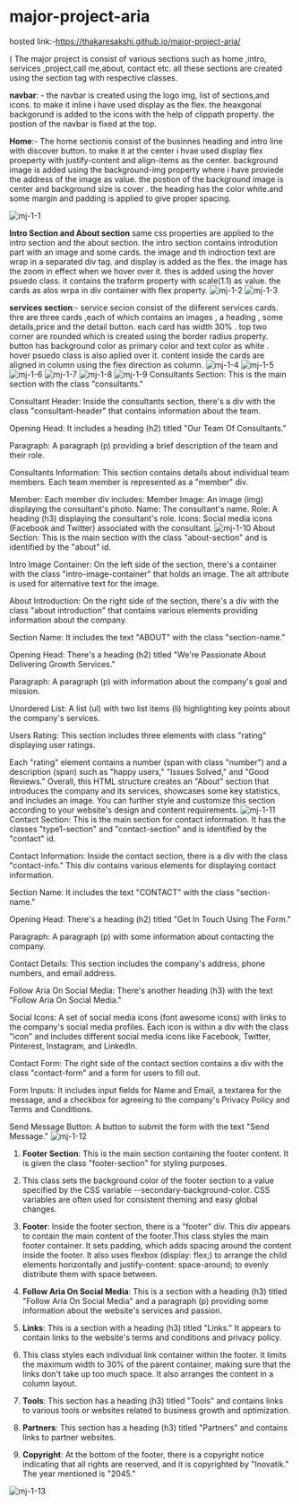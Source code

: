 # major-project-aria
hosted link:-https://thakaresakshi.github.io/major-project-aria/

( The major project is consist of various sections such as home ,intro, services ,project,call me,about, contact etc. all these sections are created using the section tag with respective classes.

 <strong>navbar</strong>: - the navbar is created using the logo img, list of sections,and icons. to make it inline i have used display as the flex. the heaxgonal backgorund is added to the icons with the help of clippath property.
  the postion of the navbar is fixed at the top.
  
  <strong>Home</strong>:- The home sectionis consist of the businnes heading and intro line with discover button.
  to make it at the center i hvae used display flex proeperty with justify-content and align-items as the center. background image is added using the background-img property where i have proviede the address of the image as value.
   the postion of the background image is center and background size is cover . the heading has the color white.and some margin and padding is applied to give proper spacing.
  
![mj-1-1](https://github.com/ThakareSakshi/major-project-aria/assets/86354291/280570d9-02d1-448d-84a3-b894f428621e)

<strong>Intro Section  and About section</strong>
same css properties are  applied to the intro section and the about section.
the intro section contains introdution part with an image and some cards. the image and th indroction text are wrap in a separated div tag. and display is added as the flex. the image has the zoom in effect when we hover over it. thes is added using the hover psuedo class. it contains the traform property with scale(1.1) as value.
the cards as alos wrpa in div container with flex property.
![mj-1-2](https://github.com/ThakareSakshi/major-project-aria/assets/86354291/db6ca677-0e9a-4a6d-a636-e6dcdfc23b08)
![mj-1-3](https://github.com/ThakareSakshi/major-project-aria/assets/86354291/5f4e221e-d9b6-42dc-8100-4ec7d7b631f0)

<strong>services section</strong>:- service secion consist of the diiferent services cards. thre are three cards ,each of which contains an images , a heading , some details,price and the detail button.
 each card has width 30% . top two corner are rounded which is  created using the border radius property. button has background color as primary color and text color as white . hover psuedo class is also aplied over it.
 content inside the cards are aligned in column using the flex direction as column.
![mj-1-4](https://github.com/ThakareSakshi/major-project-aria/assets/86354291/3555e21c-4394-41f6-904c-63bfb8ced840)
![mj-1-5](https://github.com/ThakareSakshi/major-project-aria/assets/86354291/53915bfe-dd4e-44fc-91e6-7804e2679e57)
![mj-1-6](https://github.com/ThakareSakshi/major-project-aria/assets/86354291/68ca5020-cf22-463f-9f23-8ade16940a76)
![mj-1-7](https://github.com/ThakareSakshi/major-project-aria/assets/86354291/2690ce7f-fa67-4a1d-8b74-486ca290a528)
![mj-1-8](https://github.com/ThakareSakshi/major-project-aria/assets/86354291/bb951e81-6a6d-4df4-a819-0e7c01eb7c85)
![mj-1-9](https://github.com/ThakareSakshi/major-project-aria/assets/86354291/0c65742e-915f-4910-acaa-7fe0817fc1a5)
Consultants Section: This is the main section with the class "consultants."

Consultant Header: Inside the consultants section, there's a div with the class "consultant-header" that contains information about the team.

Opening Head: It includes a heading (h2) titled "Our Team Of Consultants."

Paragraph: A paragraph (p) providing a brief description of the team and their role.

Consultants Information: This section contains details about individual team members. Each team member is represented as a "member" div.

Member: Each member div includes:
Member Image: An image (img) displaying the consultant's photo.
Name: The consultant's name.
Role: A heading (h3) displaying the consultant's role.
Icons: Social media icons (Facebook and Twitter) associated with the consultant.
![mj-1-10](https://github.com/ThakareSakshi/major-project-aria/assets/86354291/5bd54f6d-d6b4-4d21-ae04-df62dd57328c)
About Section: This is the main section with the class "about-section" and is identified by the "about" id.

Intro Image Container: On the left side of the section, there's a container with the class "intro-image-container" that holds an image. The alt attribute is used for alternative text for the image.

About Introduction: On the right side of the section, there's a div with the class "about introduction" that contains various elements providing information about the company.

Section Name: It includes the text "ABOUT" with the class "section-name."

Opening Head: There's a heading (h2) titled "We're Passionate About Delivering Growth Services."

Paragraph: A paragraph (p) with information about the company's goal and mission.

Unordered List: A list (ul) with two list items (li) highlighting key points about the company's services.

Users Rating: This section includes three elements with class "rating" displaying user ratings.

Each "rating" element contains a number (span with class "number") and a description (span) such as "happy users," "Issues Solved," and "Good Reviews."
Overall, this HTML structure creates an "About" section that introduces the company and its services, showcases some key statistics, and includes an image. You can further style and customize this section according to your website's design and content requirements.
![mj-1-11](https://github.com/ThakareSakshi/major-project-aria/assets/86354291/3ad0674d-5989-488d-bd37-4fec3691fdcf)
Contact Section: This is the main section for contact information. It has the classes "type1-section" and "contact-section" and is identified by the "contact" id.

Contact Information: Inside the contact section, there is a div with the class "contact-info." This div contains various elements for displaying contact information.

Section Name: It includes the text "CONTACT" with the class "section-name."

Opening Head: There's a heading (h2) titled "Get In Touch Using The Form."

Paragraph: A paragraph (p) with some information about contacting the company.

Contact Details: This section includes the company's address, phone numbers, and email address.

Follow Aria On Social Media: There's another heading (h3) with the text "Follow Aria On Social Media."

Social Icons: A set of social media icons (font awesome icons) with links to the company's social media profiles. Each icon is within a div with the class "icon" and includes different social media icons like Facebook, Twitter, Pinterest, Instagram, and LinkedIn.

Contact Form: The right side of the contact section contains a div with the class "contact-form" and a form for users to fill out.

Form Inputs: It includes input fields for Name and Email, a textarea for the message, and a checkbox for agreeing to the company's Privacy Policy and Terms and Conditions.

Send Message Button: A button to submit the form with the text "Send Message."
![mj-1-12](https://github.com/ThakareSakshi/major-project-aria/assets/86354291/0ae8c2be-3600-4bfc-891c-ed301bb15c0b)

1. **Footer Section**: This is the main section containing the footer content. It is given the class "footer-section" for styling purposes.
2. This class sets the background color of the footer section to a value specified by the CSS variable --secondary-background-color. CSS variables are often used for consistent theming and easy global changes.

3. **Footer**: Inside the footer section, there is a "footer" div. This div appears to contain the main content of the footer.This class styles the main footer container. It sets padding, which adds spacing around the content inside the footer. It also uses flexbox (display: flex;) to arrange the child elements horizontally and justify-content: space-around; to evenly distribute them with space between.

4. **Follow Aria On Social Media**: This is a section with a heading (h3) titled "Follow Aria On Social Media" and a paragraph (p) providing some information about the website's services and passion.

5. **Links**: This is a section with a heading (h3) titled "Links." It appears to contain links to the website's terms and conditions and privacy policy.
6. This class styles each individual link container within the footer. It limits the maximum width to 30% of the parent container, making sure that the links don't take up too much space. It also arranges the content in a column layout.

7. **Tools**: This section has a heading (h3) titled "Tools" and contains links to various tools or websites related to business growth and optimization.

8. **Partners**: This section has a heading (h3) titled "Partners" and contains links to partner websites.

9. **Copyright**: At the bottom of the footer, there is a copyright notice indicating that all rights are reserved, and it is copyrighted by "Inovatik." The year mentioned is "2045."

![mj-1-13](https://github.com/ThakareSakshi/major-project-aria/assets/86354291/97b87c35-6a7d-4034-9cc4-549b07e2142d)

